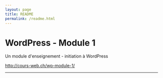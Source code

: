 ```yaml
---
layout: page
title: README
permalink: /readme.html
---
```



# WordPress - Module 1

Un module d'enseignement - initiation à WordPress

http://cours-web.ch/wp-module-1/






---